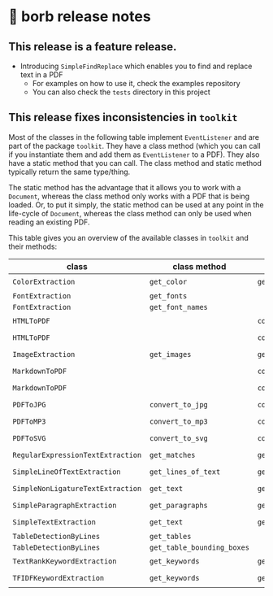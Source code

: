 # :mega: borb release notes

## This release is a feature release.

- Introducing `SimpleFindReplace` which enables you to find and replace text in a PDF
    - For examples on how to use it, check the examples repository
    - You can also check the `tests` directory in this project 


## This release fixes inconsistencies in `toolkit`

Most of the classes in the following table implement `EventListener` and are part of the package `toolkit`.
They have a class method (which you can call if you instantiate them and add them as `EventListener` to a PDF).
They also have a static method that you can call. The class method and static method typically return the same type/thing.

The static method has the advantage that it allows you to work with a `Document`, whereas the class method only works with a PDF that is being loaded.
Or, to put it simply, the static method can be used at any point in the life-cycle of `Document`, whereas the class method can only be used when reading an existing PDF.

This table gives you an overview of the available classes in `toolkit` and their methods:

| class                             | class method               | static method                        | status             |
|-----------------------------------|----------------------------|--------------------------------------|--------------------|
| `ColorExtraction`                 | `get_color`                | `get_color_from_pdf`                 | :heavy_check_mark: |
| `FontExtraction`                  | `get_fonts`                |                                      |                    |
| `FontExtraction`                  | `get_font_names`           |                                      |                    |
| `HTMLToPDF`                       |                            | `convert_html_to_layout_element`     | :heavy_check_mark: |
| `HTMLToPDF`                       |                            | `convert_html_to_pdf`                | :heavy_check_mark: |
| `ImageExtraction`                 | `get_images`               | `get_images_from_pdf`                | :heavy_check_mark: |
| `MarkdownToPDF`                   |                            | `convert_markdown_to_layout_element` | :heavy_check_mark: |
| `MarkdownToPDF`                   |                            | `convert_markdown_to_pdf`            | :heavy_check_mark: |
| `PDFToJPG`                        | `convert_to_jpg`           | `convert_pdf_to_jpg`                 | :heavy_check_mark: |
| `PDFToMP3`                        | `convert_to_mp3`           | `convert_pdf_to_mp3`                 | :heavy_check_mark: |
| `PDFToSVG`                        | `convert_to_svg`           | `convert_pdf_to_svg`                 | :heavy_check_mark: |
| `RegularExpressionTextExtraction` | `get_matches`              | `get_matches_for_pdf`                | :heavy_check_mark: |
| `SimpleLineOfTextExtraction`      | `get_lines_of_text`        | `get_lines_of_text_from_pdf`         | :heavy_check_mark: |
| `SimpleNonLigatureTextExtraction` | `get_text`                 | `get_text_from_pdf`                  | :heavy_check_mark: |
| `SimpleParagraphExtraction`       | `get_paragraphs`           | `get_paragraphs_from_pdf`            | :heavy_check_mark: |
| `SimpleTextExtraction`            | `get_text`                 | `get_text_from_pdf`                  | :heavy_check_mark: |
| `TableDetectionByLines`           | `get_tables`               |                                      |                    |
| `TableDetectionByLines`           | `get_table_bounding_boxes` |                                      |                    |
| `TextRankKeywordExtraction`       | `get_keywords`             | `get_keywords_from_pdf`              | :heavy_check_mark: |
| `TFIDFKeywordExtraction`          | `get_keywords`             | `get_keywords_from_pdf`              | :heavy_check_mark: |